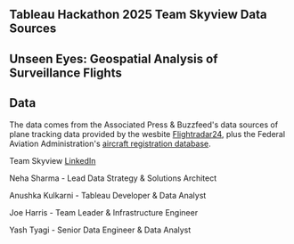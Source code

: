## Tableau Hackathon 2025 Team Skyview Data Sources

## Unseen Eyes: Geospatial Analysis of Surveillance Flights

## Data

The data comes from the Associated Press & Buzzfeed's data sources of plane tracking data provided by the wesbite [Flightradar24](https://www.flightradar24.com/), plus the Federal Aviation Administration's [aircraft registration database](http://www.faa.gov/licenses_certificates/aircraft_certification/aircraft_registry/releasable_aircraft_download/).


Team Skyview [LinkedIn](https://www.linkedin.com/company/team-skyview)

Neha Sharma - Lead Data Strategy & Solutions Architect 

Anushka Kulkarni - Tableau Developer & Data Analyst 

Joe Harris - Team Leader & Infrastructure Engineer 

Yash Tyagi - Senior Data Engineer & Data Analyst 
